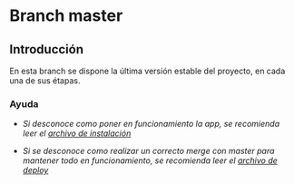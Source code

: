 # Branch master

## Introducción

En esta branch se dispone la última versión estable del proyecto, en cada una de sus étapas.

### Ayuda

* _Si desconoce como poner en funcionamiento la app, se recomienda leer el [archivo de instalación](https://gitlab.catedras.linti.unlp.edu.ar/proyecto2017/grupo5/blob/master/INSTALL.md)_

* _Si se desconoce como realizar un correcto merge con master para mantener todo_ 
_en funcionamiento, se recomienda leer el [archivo de deploy](https://gitlab.catedras.linti.unlp.edu.ar/proyecto2017/grupo5/blob/master/DEPLOYMENT.md)_